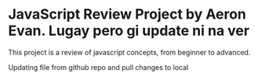 # JavaScript Review Project by Aeron Evan. Lugay pero gi update ni na ver
This project is a review of javascript concepts, from beginner to advanced. 

Updating file from github repo and pull changes to local
